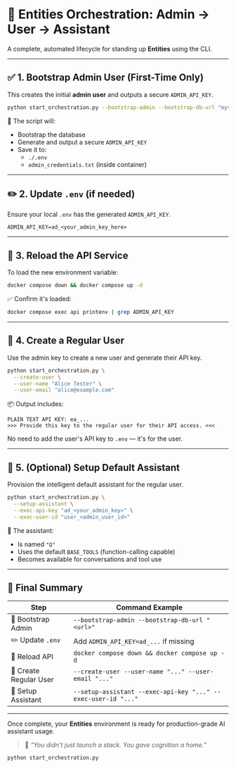 # 🧠 Entities Orchestration: Admin → User → Assistant

A complete, automated lifecycle for standing up **Entities** using the CLI.

---

## ✅ 1. Bootstrap Admin User (First-Time Only)

This creates the initial **admin user** and outputs a secure `ADMIN_API_KEY`.

```bash
python start_orchestration.py --bootstrap-admin --bootstrap-db-url "mysql+pymysql://api_user:YOUR_PASSWORD@db:3306/cosmic_catalyst"
```

🧾 The script will:
- Bootstrap the database
- Generate and output a secure `ADMIN_API_KEY`
- Save it to:
  - `./.env`
  - `admin_credentials.txt` (inside container)

---

## ✏️ 2. Update `.env` (if needed)

Ensure your local `.env` has the generated `ADMIN_API_KEY`.

```env
ADMIN_API_KEY=ad_<your_admin_key_here>
```

---

## 🔄 3. Reload the API Service

To load the new environment variable:

```bash
docker compose down && docker compose up -d
```

✅ Confirm it's loaded:

```bash
docker compose exec api printenv | grep ADMIN_API_KEY
```

---

## 👤 4. Create a Regular User

Use the admin key to create a new user and generate their API key.

```bash
python start_orchestration.py \
  --create-user \
  --user-name "Alice Tester" \
  --user-email "alice@example.com"
```

📦 Output includes:

```
PLAIN TEXT API KEY: ea_...
>>> Provide this key to the regular user for their API access. <<<
```

No need to add the user's API key to `.env` — it's for the user.

---

## 🤖 5. (Optional) Setup Default Assistant

Provision the intelligent default assistant for the regular user.

```bash
python start_orchestration.py \
  --setup-assistant \
  --exec-api-key "ad_<your_admin_key>" \
  --exec-user-id "user_<admin_user_id>"
```

🧠 The assistant:
- Is named `"Q"`
- Uses the default `BASE_TOOLS` (function-calling capable)
- Becomes available for conversations and tool use

---

## 🧩 Final Summary

| Step                     | Command Example                                                                 |
|--------------------------|----------------------------------------------------------------------------------|
| 🧬 Bootstrap Admin        | `--bootstrap-admin --bootstrap-db-url "<url>"`                                  |
| ✏️ Update `.env`          | Add `ADMIN_API_KEY=ad_...` if missing                                           |
| 🔄 Reload API             | `docker compose down && docker compose up -d`                                  |
| 👤 Create Regular User    | `--create-user --user-name "..." --user-email "..."`                           |
| 🤖 Setup Assistant        | `--setup-assistant --exec-api-key "..." --exec-user-id "..."`                   |

---

Once complete, your **Entities** environment is ready for production-grade AI assistant usage.

> 🧠 *“You didn't just launch a stack. You gave cognition a home.”*

```bash
python start_orchestration.py
```
